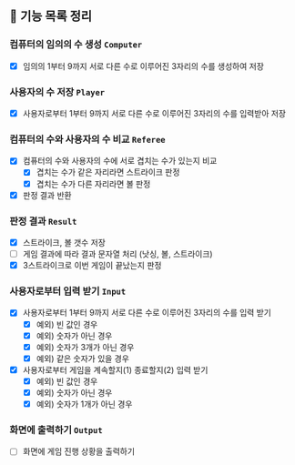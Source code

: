 ## 🚀 기능 목록 정리

### 컴퓨터의 임의의 수 생성 `Computer`

- [x] 임의의 1부터 9까지 서로 다른 수로 이루어진 3자리의 수를 생성하여 저장

### 사용자의 수 저장 `Player`

- [x] 사용자로부터 1부터 9까지 서로 다른 수로 이루어진 3자리의 수를 입력받아 저장

### 컴퓨터의 수와 사용자의 수 비교 `Referee`

- [x] 컴퓨터의 수와 사용자의 수에 서로 겹치는 수가 있는지 비교
    - [x] 겹치는 수가 같은 자리라면 스트라이크 판정
    - [x] 겹치는 수가 다른 자리라면 볼 판정
- [x] 판정 결과 반환

### 판정 결과 `Result`

- [x] 스트라이크, 볼 갯수 저장
- [ ] 게임 결과에 따라 결과 문자열 처리 (낫싱, 볼, 스트라이크)
- [x] 3스트라이크로 이번 게임이 끝났는지 판정

### 사용자로부터 입력 받기 `Input`

- [x] 사용자로부터 1부터 9까지 서로 다른 수로 이루어진 3자리의 수를 입력 받기
    - [x] 예외) 빈 값인 경우
    - [x] 예외) 숫자가 아닌 경우
    - [x] 예외) 숫자가 3개가 아닌 경우
    - [x] 예외) 같은 숫자가 있을 경우
- [x] 사용자로부터 게임을 계속할지(1) 종료할지(2) 입력 받기
    - [x] 예외) 빈 값인 경우
    - [x] 예외) 숫자가 아닌 경우
    - [x] 예외) 숫자가 1개가 아닌 경우

### 화면에 출력하기 `Output`

- [ ] 화면에 게임 진행 상황을 출력하기
